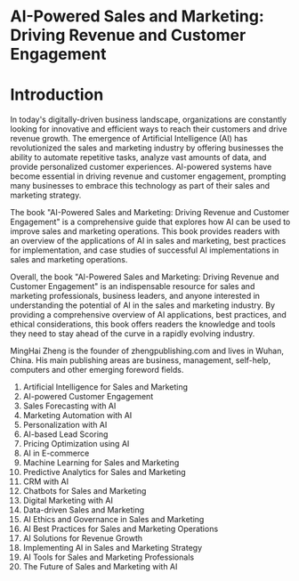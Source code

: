 # AI-Powered Sales and Marketing: Driving Revenue and Customer Engagement

# Introduction

In today's digitally-driven business landscape, organizations are constantly looking for innovative and efficient ways to reach their customers and drive revenue growth. The emergence of Artificial Intelligence (AI) has revolutionized the sales and marketing industry by offering businesses the ability to automate repetitive tasks, analyze vast amounts of data, and provide personalized customer experiences. AI-powered systems have become essential in driving revenue and customer engagement, prompting many businesses to embrace this technology as part of their sales and marketing strategy.

The book "AI-Powered Sales and Marketing: Driving Revenue and Customer Engagement" is a comprehensive guide that explores how AI can be used to improve sales and marketing operations. This book provides readers with an overview of the applications of AI in sales and marketing, best practices for implementation, and case studies of successful AI implementations in sales and marketing operations.

Overall, the book "AI-Powered Sales and Marketing: Driving Revenue and Customer Engagement" is an indispensable resource for sales and marketing professionals, business leaders, and anyone interested in understanding the potential of AI in the sales and marketing industry. By providing a comprehensive overview of AI applications, best practices, and ethical considerations, this book offers readers the knowledge and tools they need to stay ahead of the curve in a rapidly evolving industry.

MingHai Zheng is the founder of zhengpublishing.com and lives in Wuhan, China. His main publishing areas are business, management, self-help, computers and other emerging foreword fields.





1. Artificial Intelligence for Sales and Marketing
2. AI-powered Customer Engagement
3. Sales Forecasting with AI
4. Marketing Automation with AI
5. Personalization with AI
6. AI-based Lead Scoring
7. Pricing Optimization using AI
8. AI in E-commerce
9. Machine Learning for Sales and Marketing
10. Predictive Analytics for Sales and Marketing
11. CRM with AI
12. Chatbots for Sales and Marketing
13. Digital Marketing with AI
14. Data-driven Sales and Marketing
15. AI Ethics and Governance in Sales and Marketing
16. AI Best Practices for Sales and Marketing Operations
17. AI Solutions for Revenue Growth
18. Implementing AI in Sales and Marketing Strategy
19. AI Tools for Sales and Marketing Professionals
20. The Future of Sales and Marketing with AI

